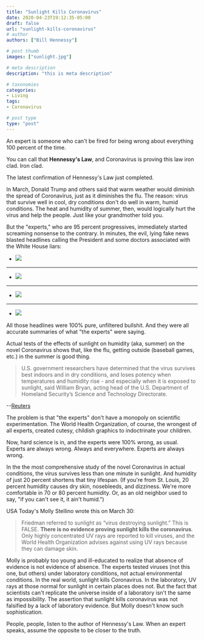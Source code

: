 ```yaml
---
title: "Sunlight Kills Coronavirus"
date: 2020-04-23T19:12:35-05:00
draft: false
url: "sunlight-kills-coronavirus"
# author
authors: ["Bill Hennessy"]

# post thumb
images: ["sunlight.jpg"]

# meta description
description: "this is meta description"

# taxonomies
categories: 
- Living
tags:
- Coronavirus

# post type
type: "post"
---
```


An expert is someone who can't be fired for being wrong about everything 100 percent of the time. 

You can call that **Hennessy's Law**, and Coronavirus is proving this law iron clad. Iron clad. 

The latest confirmation of Hennessy's Law just completed. 

In March, Donald Trump and others said that warm weather would diminish the spread of Coronavirus, just as it diminishes the flu. The reason: virus that survive well in cool, dry conditions don't do well in warm, humid conditions. The heat and humidity of summer, then, would logically hurt the virus and help the people. Just like your grandmother told you. 

But the "experts," who are 95 percent progressives, immediately started screaming nonsense to the contrary. In minutes, the evil, lying fake news blasted headlines calling the President and some doctors associated with the White House liars:

* ![](/images/uv-covid-1.png)
---
* ![](/images/uv-covid-2.png)
---
* ![](/images/uv-covid-4.png)
---
* ![](/images/uv-covid-5.png)

All those headlines were 100% pure, unfiltered bullshit. And they were all accurate summaries of what "the experts" were saying. 

Actual tests of the effects of sunlight on humidity (aka, summer) on the novel Coronavirus shows that, like the flu, getting outside (baseball games, etc.) in the summer is good thing.

> U.S. government researchers have determined that the virus survives best indoors and in dry conditions, and loses potency when temperatures and humidity rise - and especially when it is exposed to sunlight, said William Bryan, acting head of the U.S. Department of Homeland Security’s Science and Technology Directorate.

--[Reuters](https://www.reuters.com/article/us-health-coronavirus-trump-idUSKCN2253SA)

The problem is that "the experts" don't have a monopoly on scientific experimentation. The World Health Organization, of course, the wrongest of all experts, created cutesy, childish graphics to indoctrinate your children. 

Now, hard science is in, and the experts were 100% wrong, as usual. Experts are always wrong. Always and everywhere. Experts are always wrong. 

In the the most comprehensive study of the novel Coronavirus in actual conditions, the virus survives less than one minute in sunlight. And humidity of just 20 percent shortens that tiny lifespan. (If you're from St. Louis, 20 percent humidity causes dry skin, nosebleeds, and dizziness. We're more comfortable in 70 or 80 percent humidity. Or, as an old neighbor used to say, "if you can't see it, it ain't humid.")

USA Today's Molly Stellino wrote this on March 30:

> Friedman referred to sunlight as “virus destroying sunlight.” This is FALSE. **There is no evidence proving sunlight kills the coronavirus**. Only highly concentrated UV rays are reported to kill viruses, and the World Health Organization advises against using UV rays because they can damage skin.

Molly is probably too young and ill-educated to realize that absence of evidence is not evidence of absence. The experts tested viruses (not this one, but others) under laboratory conditions, not actual environmental conditions. In the real world, sunlight kills Coronavirus. In the laboratory, UV rays at those normal for sunlight in certain places does not. But the fact that scientists can't replicate the universe inside of a laboratory isn't the same as impossibility. The assertion that sunlight kills coronavirus was not falsified by a lack of laboratory evidence. But Molly doesn't know such sophistication. 

People, people, listen to the author of Hennessy's Law. When an expert speaks, assume the opposite to be closer to the truth.